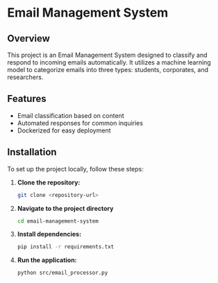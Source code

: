 # Email Management System

## Overview
This project is an Email Management System designed to classify and respond to incoming emails automatically. It utilizes a machine learning model to categorize emails into three types: students, corporates, and researchers.

## Features
- Email classification based on content
- Automated responses for common inquiries
- Dockerized for easy deployment


## Installation
To set up the project locally, follow these steps:

1. **Clone the repository:**
   ```bash
   git clone <repository-url>

2. **Navigate to the project directory**
   ```bash
   cd email-management-system

3. **Install dependencies:**
   ```bash
   pip install -r requirements.txt

4. **Run the application:**
   ```bash
   python src/email_processor.py

